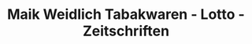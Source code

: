 ---
title: "Maik Weidlich Tabakwaren - Lotto - Zeitschriften"
url: /schwarzenberg-erzgeb/maik-weidlich-tabakwaren-lotto-zeitschriften/
shop: Tabak
---